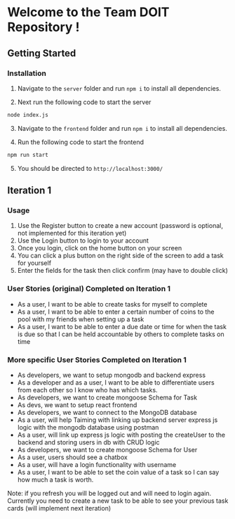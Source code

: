 # Welcome to the Team DOIT Repository !
## Getting Started

### Installation

1. Navigate to the ```server``` folder and run ```npm i``` to install all dependencies. 

2. Next run the following code to start the server
```sh
node index.js
```
3. Navigate to the ```frontend``` folder and run ```npm i``` to install all dependencies. 
   
4. Run the following code to start the frontend
  ```sh
  npm run start
  ```
5. You should be directed to ```http://localhost:3000/```



## Iteration 1 

### Usage
1. Use the Register button to create a new account (password is optional, not implemented for this iteration yet)
2. Use the Login button to login to your account
3. Once you login, click on the home button on your screen
4. You can click a plus button on the right side of the screen to add a task for yourself
5. Enter the fields for the task then click confirm (may have to double click)

### User Stories (original) Completed on Iteration 1
- As a user, I want to be able to create tasks for myself to complete  
- As a user, I want to be able to enter a certain number of coins to the pool with my friends when setting up a task  
- As a user, I want to be able to enter a due date or time for when the task is due so that I can be held accountable by others to complete tasks on time

### More specific User Stories Completed on Iteration 1
- As developers, we want to setup mongodb and backend express
- As a developer and as a user, I want to be able to differentiate users from each other so I know who has which tasks.
- As developers, we want to create mongoose Schema for Task
- As devs, we want to setup react frontend
- As developers, we want to connect to the MongoDB database
- As a user, will help Taiming with linking up backend server express js logic with the mongodb database using postman
- As a user, will link up express js logic with posting the createUser to the backend and storing users in db with CRUD logic
- As developers, we want to create mongoose Schema for User
- As a user, users should see a chatbox
- As a user, will have a login functionality with username
- As a user, I want to be able to set the coin value of a task so I can say how much a task is worth.

Note: if you refresh you will be logged out and will need to login again. Currently you need to create a new task to be able to see your previous task cards (will implement next iteration)

